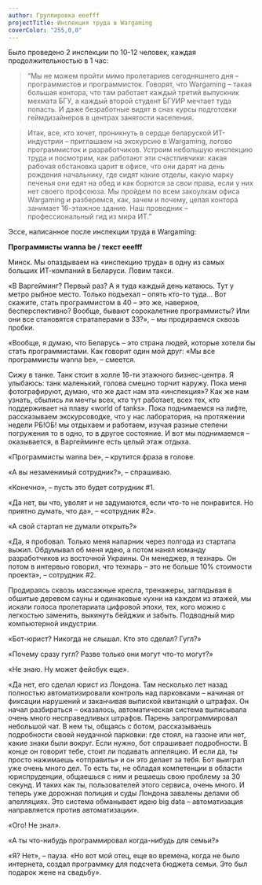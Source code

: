 ```yaml
---
author: Группировка eeefff
projectTitle: Инспекция труда в Wargaming
coverColor: "255,0,0"
---
```


Было проведено 2 инспекции по 10-12 человек, каждая продолжительностью в 1 час:

> “Мы не можем пройти мимо пролетариев сегодняшнего дня – программистов и программисток. Говорят, что Wargaming – такая большая контора, что там работает каждый третий выпускник мехмата БГУ, а каждый второй студент БГУИР мечтает туда попасть. И даже безработные видят в снах курсы подготовки геймдизайнеров в центрах занятости населения.

> Итак, все, кто хочет, проникнуть в сердце беларуской ИТ-индустрии – приглашаем на экскурсию в Wargaming, логово программисток и разработчиков. Устроим небольшую инспекцию труда и посмотрим, как работают эти счастливчики: какая рабочая обстановка царит в офисе, что они дарят на день рождения начальнику, где сидят какие отделы, какую марку печенья они едят на обед и как борются за свои права, если у них нет своего профсоюза. Мы пройдем по всем закоулкам офиса Wargaming и разберемся, как, зачем и почему, целая контора занимает 16-этажное здание. Наш проводник – профессиональный гид из мира ИТ.”

Эссе, написанное после инспекции труда в Wargaming:

**Программисты wanna be / текст eeefff**

Минск. Мы опаздываем на «инспекцию труда» в одну из самых больших ИТ­-компаний в Беларуси. Ловим такси.

«В Варгейминг? Первый раз? А я туда каждый день катаюсь. Тут у метро рыбное место. Только подъехал –­ опять кто­-то туда... Вот скажите, стать программистом в 40 – это же, наверное, бесперспективно? Вообще, бывают сорокалетние программисты? Или они все становятся стратаперами в 33?», – мы продираемся сквозь пробки.

«Вообще, я думаю, что Беларусь – это страна людей, которые хотели бы стать программистами. Как говорит один мой друг: «Мы все программисты wanna be», – смеется.

Сижу в танке. Танк стоит в холле 16-­ти этажного бизнес-­центра. Я улыбаюсь: танк маленький, голова смешно торчит наружу. Пока меня фотографируют, думаю, что же даст нам эта «инспекция»? Как же нам узнать, сбылись ли мечты всех, кто тут работает, всех тех, кто поддерживает на плаву «world of tanks». Пока поднимаемся на лифте, рассказываем экскурсоводке, что у нас лаборатория, на протяжении недели РБ!ОБ! мы отдыхаем и работаем, изучая разные степени погружения то в одно, то в другое состояние. И вот мы поднимаемся – оказывается, в Варгейминге есть целый этаж отдыха.

«Программисты wanna be», – крутится фраза в голове.

«А вы незаменимый сотрудник?», – спрашиваю.

«Конечно», – пусть это будет сотрудник #1.

«Да нет, вы что, уволят и не задумаются, если что-то не понравится. Но приятно думать, что да», – «сотрудник #2».

«А свой стартап не думали открыть?»

«Да, я пробовал. Только меня напарник через полгода из стартапа выжил. Обдумывал об меня идею, а потом нанял команду разработчиков из восточной Украины. Он менеджер, я технарь. Он потом в интервью говорил, что технарь – это не больше 10% стоимости проекта», – сотрудник #2.

Продираясь сквозь массажные кресла, тренажеры, заглядывая в обшитые деревом сауны и одинаковые кухни на каждом из этажей, мы искали голоса пролетариата цифровой эпохи, тех, кого можно с легкостью заменить, выкинуть бейджик и забыть. Подводный мир компьютерной индустрии.

«Бот-юрист? Никогда не слышал. Кто это сделал? Гугл?»

«Почему сразу гугл? Разве только они могут что-то могут?»

«Не знаю. Ну может фейсбук еще».

«Да нет, его сделал юрист из Лондона. Там несколько лет назад полностью автоматизировали контроль над парковками – начиная от фиксации нарушений и заканчивая выпиской квитанций о штрафах. Он начал разбираться – оказалось, автоматическая система выписывала очень много несправедливых штрафов. Парень запрограммировал небольшой чат. В нем ты, общаясь с ботом, рассказываешь подробности своей неудачной парковки: где стоял, на газоне или нет, какие знаки были вокруг. Если нужно, бот спрашивает подробности. В конце он говорит тебе, стоит ли подавать аппеляцию. И если да, ты просто нажимаешь «отправить» и он это делает за тебя. Бот выиграл уже очень много дел. То есть ты, не обладая компетенции в области юриспруденции, общаешься с ним и решаешь свою проблему за 30 секунд. И таких как ты, пользователей этого сервиса, очень много. И теперь уже дорожная полиция и суды Лондона завалены делами об апелляциях. Это система обманывает идею big data – автоматизация направляется против автоматизации».

«Ого! Не знал».

«А ты что-нибудь программировал когда-нибудь для семьи?»

«Я? Нет», – пауза. «Но вот мой отец, еще во времена, когда не было интернета, создал программку для подсчета бюджета семьи. Это был подарок жене на свадьбу».
